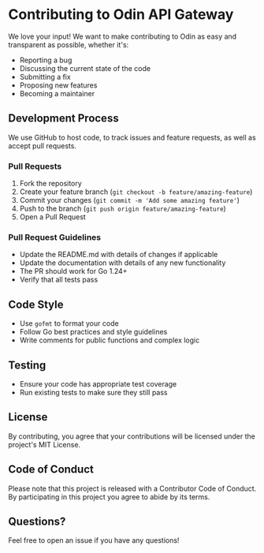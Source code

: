 # Contributing to Odin API Gateway

We love your input! We want to make contributing to Odin as easy and transparent as possible, whether it's:

- Reporting a bug
- Discussing the current state of the code
- Submitting a fix
- Proposing new features
- Becoming a maintainer

## Development Process

We use GitHub to host code, to track issues and feature requests, as well as accept pull requests.

### Pull Requests

1. Fork the repository
2. Create your feature branch (`git checkout -b feature/amazing-feature`)
3. Commit your changes (`git commit -m 'Add some amazing feature'`)
4. Push to the branch (`git push origin feature/amazing-feature`)
5. Open a Pull Request

### Pull Request Guidelines

- Update the README.md with details of changes if applicable
- Update the documentation with details of any new functionality
- The PR should work for Go 1.24+
- Verify that all tests pass

## Code Style

- Use `gofmt` to format your code
- Follow Go best practices and style guidelines
- Write comments for public functions and complex logic

## Testing

- Ensure your code has appropriate test coverage
- Run existing tests to make sure they still pass

## License

By contributing, you agree that your contributions will be licensed under the project's MIT License.

## Code of Conduct

Please note that this project is released with a Contributor Code of Conduct. By participating in this project you agree to abide by its terms.

## Questions?

Feel free to open an issue if you have any questions!
